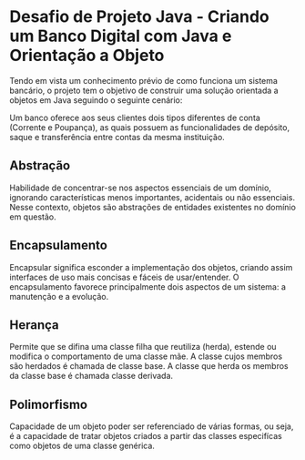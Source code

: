 # Desafio de Projeto Java - Criando um Banco Digital com Java e Orientação a Objeto

Tendo em vista um conhecimento prévio de como funciona um sistema bancário, o projeto tem o objetivo de construir uma solução orientada a objetos em Java seguindo o seguinte cenário: 

Um banco oferece aos seus clientes dois tipos diferentes de conta (Corrente e Poupança), as quais possuem as funcionalidades de depósito, saque e transferência entre contas da mesma instituição.

## Abstração

Habilidade de concentrar-se nos aspectos essenciais de um domínio, ignorando características menos importantes, acidentais ou não essenciais. Nesse contexto, objetos são abstrações de entidades existentes no domínio em questão.

## Encapsulamento

Encapsular significa esconder a implementação dos objetos, criando assim interfaces de uso mais concisas e fáceis de usar/entender. O encapsulamento favorece principalmente dois aspectos de um sistema: a manutenção e a evolução.

## Herança

Permite que se difina uma classe filha que reutiliza (herda), estende ou modifica o comportamento de uma classe mãe. A classe cujos membros são herdados é chamada de classe base. A classe que herda os membros da classe base é chamada classe derivada.

## Polimorfismo

Capacidade de um objeto poder ser referenciado de várias formas, ou seja, é a capacidade de tratar objetos criados a partir das classes especifícas como objetos de uma classe genérica.